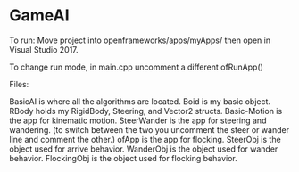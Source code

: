 # GameAI
 
To run: Move project into openframeworks/apps/myApps/ then open in Visual Studio 2017.

To change run mode, in main.cpp uncomment a different ofRunApp()

Files:

BasicAI is where all the algorithms are located.
Boid is my basic object.
RBody holds my RigidBody, Steering, and Vector2 structs.
Basic-Motion is the app for kinematic motion.
SteerWander is the app for steering and wandering. (to switch between the two you uncomment the steer or wander line and comment the other.)
ofApp is the app for flocking.
SteerObj is the object used for arrive behavior.
WanderObj is the object used for wander behavior.
FlockingObj is the object used for flocking behavior.
